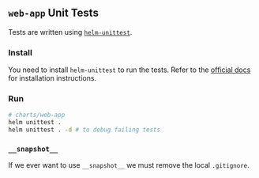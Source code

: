 ## `web-app` Unit Tests
Tests are written using [`helm-unittest`](https://github.com/helm-unittest/helm-unittest).

### Install
You need to install `helm-unittest` to run the tests. Refer to the [official docs](https://github.com/helm-unittest/helm-unittest?tab=readme-ov-file#install) for installation instructions.

### Run
```bash
# charts/web-app
helm unittest .
helm unittest . -d # to debug failing tests
```

### `__snapshot__`
If we ever want to use `__snapshot__` we must remove the local `.gitignore`.
